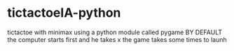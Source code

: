 # tictactoeIA-python
tictactoe with minimax using a python module called pygame
BY DEFAULT the computer starts first and he takes x 
the game takes some times to launh 

